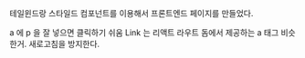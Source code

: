 테일윈드랑 스타일드 컴포넌트를 이용해서 프론트엔드 페이지를 만들었다.

a 에 p 을 잘 넣으면 클릭하기 쉬움
Link 는 리액트 라우트 돔에서 제공하는 a 태그 비슷한거. 새로고침을 방지한다.
